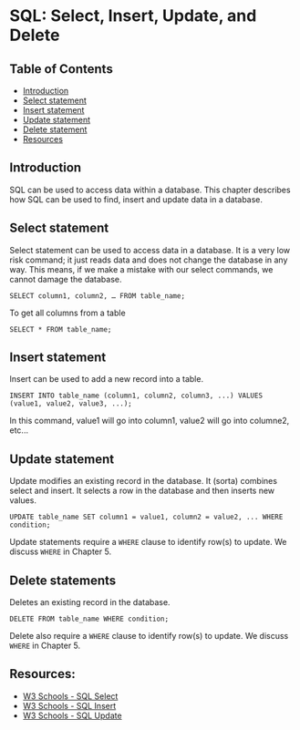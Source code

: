 # SQL: Select, Insert, Update, and Delete

## Table of Contents

* [Introduction](#introduction)
* [Select statement](#select-statement)
* [Insert statement](#insert-statement)
* [Update statement](#update-statement)
* [Delete statement](#delete-statement)
* [Resources](#resources)

## Introduction

SQL can be used to access data within a database. This chapter describes how SQL can be used to find, insert and update data in a database.

## Select statement

Select statement can be used to access data in a database. It is a very low risk command; it just reads data and does not change the database in any way. This means, if we make a mistake with our select commands, we cannot damage the database.

`SELECT column1, column2, … FROM table_name;`

To get all columns from a table

`SELECT * FROM table_name;`

## Insert statement

Insert can be used to add a new record into a table.

`INSERT INTO table_name (column1, column2, column3, ...) VALUES (value1, value2, value3, ...);`

In this command, value1 will go into column1, value2 will go into columne2, etc...

## Update statement

Update modifies an existing record in the database. It (sorta) combines select and insert. It selects a row in the database and then inserts new values.

`UPDATE table_name SET column1 = value1, column2 = value2, ...
WHERE condition;`

Update statements require a `WHERE` clause to identify row(s) to update. We discuss `WHERE` in Chapter 5.

## Delete statements

Deletes an existing record in the database.

`DELETE FROM table_name WHERE condition;`

Delete also require a `WHERE` clause to identify row(s) to update. We discuss `WHERE` in Chapter 5.

## Resources:

* [W3 Schools - SQL Select](https://www.w3schools.com/sql/sql_select.asp)
* [W3 Schools - SQL Insert](https://www.w3schools.com/sql/sql_insert.asp)
* [W3 Schools - SQL Update](https://www.w3schools.com/sql/sql_update.asp)
